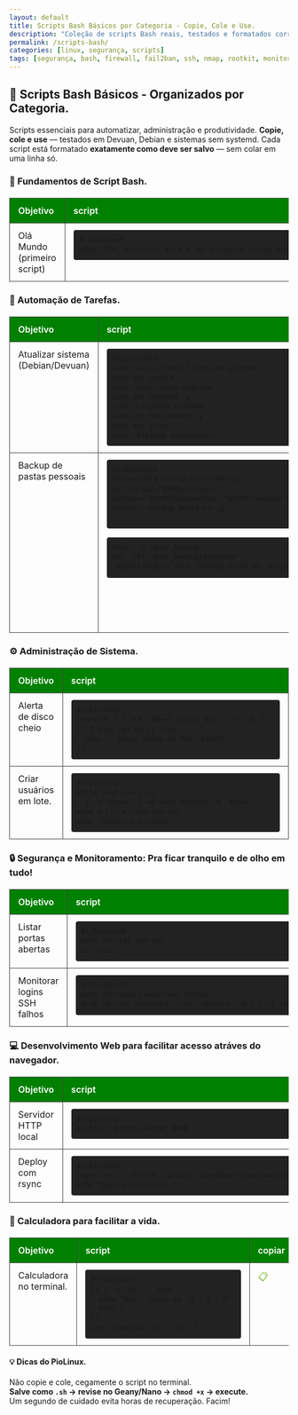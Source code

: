 ```yaml
---
layout: default
title: Scripts Bash Básicos por Categoria - Copie, Cole e Use.
description: "Coleção de scripts Bash reais, testados e formatados corretamente: automação, backup, segurança, administração. 100% offline, sem erros de cópia."
permalink: /scripts-bash/
categories: [linux, segurança, scripts]
tags: [segurança, bash, firewall, fail2ban, ssh, nmap, rootkit, monitoramento]
---
```



<section class="post-content">




<h2>🐧 Scripts Bash Básicos - Organizados por Categoria.</h2>

<p>Scripts essenciais para automatizar, administração e produtividade.  
<strong>Copie, cole e use</strong> — testados em Devuan, Debian e sistemas sem systemd.  
Cada script está formatado <strong>exatamente como deve ser salvo</strong> — sem colar em uma linha só.</p>





<style>
.evergreen-table {
  width: 100%;
  border-collapse: collapse;
  margin: 20px 0;
}
.evergreen-table th,
.evergreen-table td {
  padding: 12px 15px;
  border: 1px solid #444;
  text-align: left;
  vertical-align: top;
}
.evergreen-table th {
  background: #008000;
  color: white;
  font-weight: 600;
}
.evergreen-table code {
  display: block;
  white-space: pre;
  font-family: monospace;
  background: #222;
  padding: 10px;
  border-radius: 4px;
  font-size: 0.95em;
  line-height: 1.4;
  overflow-x: auto;
}
.copy-btn {
  background: none;
  border: none;
  color: #8bc34a;
  cursor: pointer;
  font-size: 1.1em;
  padding: 0;
}
.copy-btn:hover {
  color: #ffeb3b;
}
</style>

<!-- Categoria: Fundamentos -->
<h3>🧱 Fundamentos de Script Bash.</h3>
<table class="evergreen-table">
  <thead>
    <tr>
      <th>Objetivo</th>
      <th>script</th>
      <th>copiar</th>
    </tr>
  </thead>
  <tbody>
    <tr>
      <td data-label="Objetivo">Olá Mundo (primeiro script)</td>
      <td data-label="Script"><code>#!/bin/bash
echo "Olá, piolinux! Este é meu primeiro script Bash."</code></td>
      <td data-label="Copiar"><button class="copy-btn" data-cmd="#!/bin/bash
echo &quot;Olá, piolinux! Este é meu primeiro script Bash.&quot;">📋</button></td>
    </tr>
  </tbody>
</table>

<!-- Categoria: Automação -->
<h3>🤖 Automação de Tarefas.</h3>
<table class="evergreen-table">
  <thead>
    <tr>
      <th>Objetivo</th>
      <th>script</th>
      <th>copiar</th>
    </tr>
  </thead>
  <tbody>
    <tr>
      <td data-label="Objetivo">Atualizar sistema (Debian/Devuan)</td>
      <td data-label="Script"><code>#!/bin/bash
echo "Atualizando listas de pacotes..."
sudo apt update
echo "Realizando upgrade..."
sudo apt upgrade -y
echo "Limpando sistema..."
sudo apt autoremove -y
sudo apt clean
echo "Sistema atualizado!"</code></td>
      <td data-label="Copiar"><button class="copy-btn" data-cmd="#!/bin/bash
echo &quot;Atualizando listas de pacotes...&quot;
sudo apt update
echo &quot;Realizando upgrade...&quot;
sudo apt upgrade -y
echo &quot;Limpando sistema...&quot;
sudo apt autoremove -y
sudo apt clean
echo &quot;Sistema atualizado!&quot;">📋</button></td>
    </tr>
    <tr>
      <td data-label="Objetivo">Backup de pastas pessoais</td>
      <td data-label="Script"><code>#!/bin/bash
data=$(date +%Y-%m-%d_%H-%M-%S)
dir_backup="$HOME/backups"
pastas=("$HOME/Documentos" "$HOME/Imagens")
arquivo="backup_$data.tar.gz"

mkdir -p "$dir_backup"
tar -czf "$dir_backup/$arquivo" "${pastas[@]}"
echo "Backup salvo em: $dir_backup/$arquivo"</code></td>
      <td data-label="Copiar"><button class="copy-btn" data-cmd="#!/bin/bash
data=$(date +%Y-%m-%d_%H-%M-%S)
dir_backup=&quot;$HOME/backups&quot;
pastas=(&quot;$HOME/Documentos&quot; &quot;$HOME/Imagens&quot;)
arquivo=&quot;backup_$data.tar.gz&quot;

mkdir -p &quot;$dir_backup&quot;
tar -czf &quot;$dir_backup/$arquivo&quot; &quot;${pastas[@]}&quot;
echo &quot;Backup salvo em: $dir_backup/$arquivo&quot;">📋</button></td>
    </tr>
  </tbody>
</table>

<!-- Categoria: Administração -->
<h3>⚙️ Administração de Sistema.</h3>
<table class="evergreen-table">
  <thead>
    <tr>
      <th>Objetivo</th>
      <th>script</th>
      <th>copiar</th>
    </tr>
  </thead>
  <tbody>
    <tr>
      <td data-label="Objetivo">Alerta de disco cheio</td>
      <td data-label="Script"><code>#!/bin/bash
uso=$(df / | awk 'NR==2 {print $5}' | tr -d '%')
if [ $uso -gt 80 ]; then
  echo "⚠️ Disco acima de 80% ($uso%)"
fi</code></td>
      <td data-label="Copiar"><button class="copy-btn" data-cmd="#!/bin/bash
uso=$(df / | awk 'NR==2 {print $5}' | tr -d '%')
if [ $uso -gt 80 ]; then
  echo &quot;⚠️ Disco acima de 80% ($uso%)&quot;
fi">📋</button></td>
    </tr>
    <tr>
      <td data-label="Objetivo">Criar usuários em lote.</td>
      <td data-label="Script"><code>#!/bin/bash
while read user; do
  [ -n "$user" ] && sudo useradd -m "$user"
done < lista_usuarios.txt
echo "Usuários criados."</code></td>
      <td data-label="Copiar"><button class="copy-btn" data-cmd="#!/bin/bash
while read user; do
  [ -n &quot;$user&quot; ] && sudo useradd -m &quot;$user&quot;
done < lista_usuarios.txt
echo &quot;Usuários criados.&quot;">📋</button></td>
    </tr>
  </tbody>
</table>

<!-- Categoria: Segurança -->
<h3>🔒 Segurança e Monitoramento: Pra ficar tranquilo e de olho em tudo!</h3>
<table class="evergreen-table">
  <thead>
    <tr>
      <th>Objetivo</th>
      <th>script</th>
      <th>copiar</th>
    </tr>
  </thead>
  <tbody>
    <tr>
      <td data-label="Objetivo">Listar portas abertas</td>
      <td data-label="Script"><code>#!/bin/bash
echo "Portas abertas:"
ss -tuln</code></td>
      <td data-label="Copiar"><button class="copy-btn" data-cmd="#!/bin/bash
echo &quot;Portas abertas:&quot;
ss -tuln">📋</button></td>
    </tr>
    <tr>
      <td data-label="Objetivo">Monitorar logins SSH falhos</td>
      <td data-label="Script"><code>#!/bin/bash
echo "Últimas tentativas falhas:"
grep "Failed password" /var/log/auth.log | tail -5 | awk '{print $11}' | sort | uniq -c</code></td>
      <td data-label="Copiar"><button class="copy-btn" data-cmd="#!/bin/bash
echo &quot;Últimas tentativas falhas:&quot;
grep &quot;Failed password&quot; /var/log/auth.log | tail -5 | awk '{print $11}' | sort | uniq -c">📋</button></td>
    </tr>
  </tbody>
</table>

<!-- Categoria: Desenvolvimento -->
<h3>💻 Desenvolvimento Web para facilitar acesso atráves do navegador.</h3>
<table class="evergreen-table">
  <thead>
    <tr>
      <th>Objetivo</th>
      <th>script</th>
      <th>copiar</th>
    </tr>
  </thead>
  <tbody>
    <tr>
      <td data-label="Objetivo">Servidor HTTP local</td>
      <td data-label="Script"><code>#!/bin/bash
python3 -m http.server 8000</code></td>
      <td data-label="Copiar"><button class="copy-btn" data-cmd="#!/bin/bash
python3 -m http.server 8000">📋</button></td>
    </tr>
    <tr>
      <td data-label="Objetivo">Deploy com rsync</td>
      <td data-label="Script"><code>#!/bin/bash
rsync -avz --delete ./public/ user@host:/var/www/html/
echo "Deploy concluído."</code></td>
      <td data-label="Copiar"><button class="copy-btn" data-cmd="#!/bin/bash
rsync -avz --delete ./public/ user@host:/var/www/html/
echo &quot;Deploy concluído.&quot;">📋</button></td>
    </tr>
  </tbody>
</table>

<!-- Categoria: Utilitários -->
<h3>🧰 Calculadora para facilitar a vida.</h3>
<table class="evergreen-table">
  <thead>
    <tr>
      <th>Objetivo</th>
      <th>script</th>
      <th>copiar</th>
    </tr>
  </thead>
  <tbody>
    <tr>
      <td data-label="Objetivo">Calculadora no terminal.</td>
      <td data-label="Script"><code>#!/bin/bash
if [ -z "$1" ]; then
  echo "Uso: ./calc.sh '2 + 3 * 4'"
  exit 1
fi
echo "scale=2; $1" | bc -l</code></td>
      <td data-label="Copiar"><button class="copy-btn" data-cmd="#!/bin/bash
if [ -z &quot;$1&quot; ]; then
  echo &quot;Uso: ./calc.sh '2 + 3 * 4'&quot;
  exit 1
fi
echo &quot;scale=2; $1&quot; | bc -l">📋</button></td>
    </tr>
  </tbody>
</table>


<div class="dica-piolinux">
  <h4>💡 Dicas do PioLinux.</h4>
  <p>Não copie e cole, cegamente o script no terminal.<br>
  <strong>Salve como <code>.sh</code> → revise no Geany/Nano → <code>chmod +x</code> → execute.</strong><br>
  Um segundo de cuidado evita horas de recuperação. Facim!
  </p>
</div>




